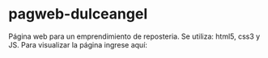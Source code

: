 # pagweb-dulceangel
Página web para un emprendimiento de reposteria. Se utiliza: html5, css3 y JS.
Para visualizar la página ingrese aquí:
